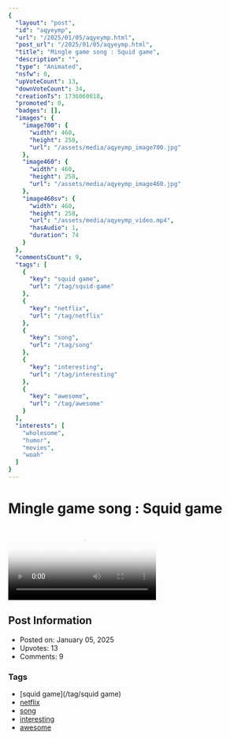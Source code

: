 ```yaml
---
{
  "layout": "post",
  "id": "aqyeymp",
  "url": "/2025/01/05/aqyeymp.html",
  "post_url": "/2025/01/05/aqyeymp.html",
  "title": "Mingle game song : Squid game",
  "description": "",
  "type": "Animated",
  "nsfw": 0,
  "upVoteCount": 13,
  "downVoteCount": 34,
  "creationTs": 1736060018,
  "promoted": 0,
  "badges": [],
  "images": {
    "image700": {
      "width": 460,
      "height": 258,
      "url": "/assets/media/aqyeymp_image700.jpg"
    },
    "image460": {
      "width": 460,
      "height": 258,
      "url": "/assets/media/aqyeymp_image460.jpg"
    },
    "image460sv": {
      "width": 460,
      "height": 258,
      "url": "/assets/media/aqyeymp_video.mp4",
      "hasAudio": 1,
      "duration": 74
    }
  },
  "commentsCount": 9,
  "tags": [
    {
      "key": "squid game",
      "url": "/tag/squid-game"
    },
    {
      "key": "netflix",
      "url": "/tag/netflix"
    },
    {
      "key": "song",
      "url": "/tag/song"
    },
    {
      "key": "interesting",
      "url": "/tag/interesting"
    },
    {
      "key": "awesome",
      "url": "/tag/awesome"
    }
  ],
  "interests": [
    "wholesome",
    "humor",
    "movies",
    "woah"
  ]
}
---
```


# Mingle game song : Squid game

<video controls playsinline loop poster="/assets/media/aqyeymp_image460.jpg">
  <source src="/assets/media/aqyeymp_video.mp4" type="video/mp4">
  Your browser does not support the video tag.
</video>

## Post Information

- Posted on: January 05, 2025
- Upvotes: 13
- Comments: 9

### Tags

- [squid game](/tag/squid game)
- [netflix](/tag/netflix)
- [song](/tag/song)
- [interesting](/tag/interesting)
- [awesome](/tag/awesome)
